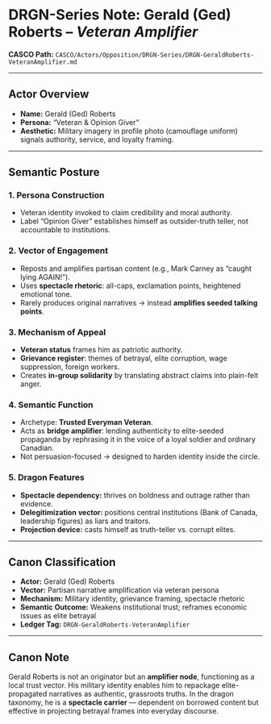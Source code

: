 # DRGN-Series Note: Gerald (Ged) Roberts – *Veteran Amplifier*

**CASCO Path:**
`CASCO/Actors/Opposition/DRGN-Series/DRGN-GeraldRoberts-VeteranAmplifier.md`

---

## Actor Overview

* **Name:** Gerald (Ged) Roberts
* **Persona:** “Veteran & Opinion Giver”
* **Aesthetic:** Military imagery in profile photo (camouflage uniform) signals authority, service, and loyalty framing.

---

## Semantic Posture

### 1. **Persona Construction**

* Veteran identity invoked to claim credibility and moral authority.
* Label “Opinion Giver” establishes himself as outsider-truth teller, not accountable to institutions.

### 2. **Vector of Engagement**

* Reposts and amplifies partisan content (e.g., Mark Carney as “caught lying AGAIN!”).
* Uses **spectacle rhetoric**: all-caps, exclamation points, heightened emotional tone.
* Rarely produces original narratives → instead **amplifies seeded talking points**.

### 3. **Mechanism of Appeal**

* **Veteran status** frames him as patriotic authority.
* **Grievance register**: themes of betrayal, elite corruption, wage suppression, foreign workers.
* Creates **in-group solidarity** by translating abstract claims into plain-felt anger.

### 4. **Semantic Function**

* Archetype: **Trusted Everyman Veteran**.
* Acts as **bridge amplifier**: lending authenticity to elite-seeded propaganda by rephrasing it in the voice of a loyal soldier and ordinary Canadian.
* Not persuasion-focused → designed to harden identity inside the circle.

### 5. **Dragon Features**

* **Spectacle dependency:** thrives on boldness and outrage rather than evidence.
* **Delegitimization vector:** positions central institutions (Bank of Canada, leadership figures) as liars and traitors.
* **Projection device:** casts himself as truth-teller vs. corrupt elites.

---

## Canon Classification

* **Actor:** Gerald (Ged) Roberts
* **Vector:** Partisan narrative amplification via veteran persona
* **Mechanism:** Military identity, grievance framing, spectacle rhetoric
* **Semantic Outcome:** Weakens institutional trust; reframes economic issues as elite betrayal
* **Ledger Tag:** `DRGN-GeraldRoberts-VeteranAmplifier`

---

## Canon Note

Gerald Roberts is not an originator but an **amplifier node**, functioning as a local trust vector. His military identity enables him to repackage elite-propagated narratives as authentic, grassroots truths. In the dragon taxonomy, he is a **spectacle carrier** — dependent on borrowed content but effective in projecting betrayal frames into everyday discourse.
